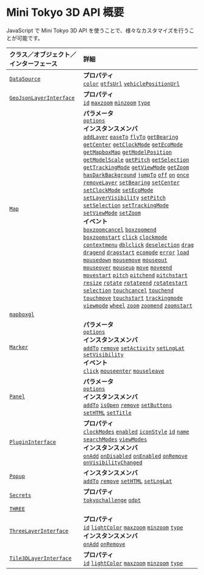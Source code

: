 # Mini Tokyo 3D API 概要

JavaScript で Mini Tokyo 3D API を使うことで、様々なカスタマイズを行うことが可能です。

クラス／オブジェクト／インターフェース | 詳細
:--|:--
[`DataSource`](./data-source.md) | **プロパティ**<br>[`color`](./data-source.md#color-string) [`gtfsUrl`](./data-source.md#gtfsurl-string) [`vehiclePositionUrl`](./data-source.md#vehiclepositionurl-string)
[`GeoJsonLayerInterface`](./geojson-layer.md) | **プロパティ**<br>[`id`](./geojson-layer.md#id-string) [`maxzoom`](./geojson-layer.md#maxzoom-number) [`minzoom`](./geojson-layer.md#minzoom-number) [`type`](./geojson-layer.md#type-string)
[`Map`](./map.md) | **パラメータ**<br>[`options`](./map.md#options-object)<br>**インスタンスメンバ**<br>[`addLayer`](./map.md#addlayer-layer) [`easeTo`](./map.md#easeto-options) [`flyTo`](./map.md#flyto-options) [`getBearing`](./map.md#getbearing) [`getCenter`](./map.md#getcenter) [`getClockMode`](./map.md#getclockmode) [`getEcoMode`](./map.md#getecomode) [`getMapboxMap`](./map.md#getmapboxmap) [`getModelPosition`](./map.md#getmodelposition-lnglat-altitude) [`getModelScale`](./map.md#getmodelscale) [`getPitch`](./map.md#getpitch) [`getSelection`](./map.md#getselection) [`getTrackingMode`](./map.md#gettrackingmode) [`getViewMode`](./map.md#getviewmode) [`getZoom`](./map.md#getzoom) [`hasDarkBackground`](./map.md#hasdarkbackground) [`jumpTo`](./map.md#jumpto-options) [`off`](./map.md#off-type-listener) [`on`](./map.md#on-type-listener) [`once`](./map.md#once-type-listener) [`removeLayer`](./map.md#removelayer-id) [`setBearing`](./map.md#setbearing-bearing) [`setCenter`](./map.md#setcenter-center) [`setClockMode`](./map.md#setclockmode-mode) [`setEcoMode`](./map.md#setecomode-mode) [`setLayerVisibility`](./map.md#setlayervisibility-layerid-visibility) [`setPitch`](./map.md#setpitch-pitch) [`setSelection`](./map.md#setselection-id) [`setTrackingMode`](./map.md#settrackingmode-mode) [`setViewMode`](./map.md#setviewmode-mode) [`setZoom`](./map.md#setzoom-zoom)<br>**イベント**<br>[`boxzoomcancel`](./map.md#boxzoomcancel) [`boxzoomend`](./map.md#boxzoomend) [`boxzoomstart`](./map.md#boxzoomstart) [`click`](./map.md#click) [`clockmode`](./map.md#clockmode) [`contextmenu`](./map.md#contextmenu) [`dblclick`](./map.md#dblclick) [`deselection`](./map.md#deselection) [`drag`](./map.md#drag) [`dragend`](./map.md#dragend) [`dragstart`](./map.md#dragstart) [`ecomode`](./map.md#ecomode) [`error`](./map.md#error) [`load`](./map.md#load) [`mousedown`](./map.md#mousedown) [`mousemove`](./map.md#mousemove) [`mouseout`](./map.md#mouseout) [`mouseover`](./map.md#mouseover) [`mouseup`](./map.md#mouseup) [`move`](./map.md#move) [`moveend`](./map.md#moveend) [`movestart`](./map.md#movestart) [`pitch`](./map.md#pitch) [`pitchend`](./map.md#pitchend) [`pitchstart`](./map.md#pitchstart) [`resize`](./map.md#resize) [`rotate`](./map.md#rotate) [`rotateend`](./map.md#rotateend) [`rotatestart`](./map.md#rotatestart) [`selection`](./map.md#selection) [`touchcancel`](./map.md#touchcancel) [`touchend`](./map.md#touchend) [`touchmove`](./map.md#touchmove) [`touchstart`](./map.md#touchstart) [`trackingmode`](./map.md#trackingmode) [`viewmode`](./map.md#viewmode) [`wheel`](./map.md#wheel) [`zoom`](./map.md#zoom) [`zoomend`](./map.md#zoomend) [`zoomstart`](./map.md#zoomstart)
[`mapboxgl`](./mapboxgl.md) |
[`Marker`](./marker.md) | **パラメータ**<br>[`options`](./marker.md#options-object)<br>**インスタンスメンバ**<br>[`addTo`](./marker.md#addto-map) [`remove`](./marker.md#remove) [`setActivity`](./marker.md#setactivity-active) [`setLngLat`](./marker.md#setlnglat-lnglat) [`setVisibility`](./marker.md#setvisibility-visible)<br>**イベント**<br>[`click`](./marker.md#click) [`mouseenter`](./marker.md#mouseenter) [`mouseleave`](./marker.md#mouseleave)
[`Panel`](./panel.md) | **パラメータ**<br>[`options`](./panel.md#options-object)<br>**インスタンスメンバ**<br>[`addTo`](./panel.md#addto-map) [`isOpen`](./panel.md#isopen) [`remove`](./panel.md#remove) [`setButtons`](./panel.md#setbuttons-buttons) [`setHTML`](./panel.md#sethtml-html) [`setTitle`](./panel.md#settitle-title)
[`PluginInterface`](./plugin.md) | **プロパティ**<br>[`clockModes`](./plugin.md#clockmodes-array-string) [`enabled`](./plugin.md#enabled-boolean) [`iconStyle`](./plugin.md#iconstyle-object) [`id`](./plugin.md#id-string) [`name`](./plugin.md#name-object) [`searchModes`](./plugin.md#searchmodes-array-string) [`viewModes`](./plugin.md#viewmodes-array-string)<br>**インスタンスメンバ**<br>[`onAdd`](./plugin.md#onadd-map) [`onDisabled`](./plugin.md#ondisabled) [`onEnabled`](./plugin.md#onenabled) [`onRemove`](./plugin.md#onremove-map) [`onVisibilityChanged`](./plugin.md#onvisibilitychanged-visible)
[`Popup`](./popup.md) | **インスタンスメンバ**<br>[`addTo`](./popup.md#addto-map) [`remove`](./popup.md#remove) [`setHTML`](./popup.md#sethtml-html) [`setLngLat`](./popup.md#setlnglat-lnglat)
[`Secrets`](./secrets.md) | **プロパティ**<br>[`tokyochallenge`](./secrets.md#tokyochallenge-string) [`odpt`](./secrets.md#odpt-string)
[`THREE`](./three.md) |
[`ThreeLayerInterface`](./three-layer.md) | **プロパティ**<br>[`id`](./three-layer.md#id-string) [`lightColor`](./three-layer.md#lightcolor-number-color-string) [`maxzoom`](./three-layer.md#maxzoom-number) [`minzoom`](./three-layer.md#minzoom-number) [`type`](./three-layer.md#type-string)<br>**インスタンスメンバ**<br>[`onAdd`](./three-layer.md#onadd-map-context) [`onRemove`](./three-layer.md#onremove-map-context)
[`Tile3DLayerInterface`](./tile-3d-layer.md) | **プロパティ**<br>[`id`](./tile-3d-layer.md#id-string) [`lightColor`](./tile-3d-layer.md#lightcolor-array-number) [`maxzoom`](./tile-3d-layer.md#maxzoom-number) [`minzoom`](./tile-3d-layer.md#minzoom-number) [`type`](./tile-3d-layer.md#type-string)
